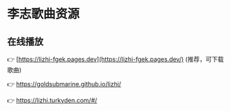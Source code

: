 # 李志歌曲资源

## 在线播放

👉 [https://lizhi-fgek.pages.dev](https://lizhi-fgek.pages.dev/) (推荐，可下载歌曲)

👉 https://goldsubmarine.github.io/lizhi/

👉 https://lizhi.turkyden.com/#/